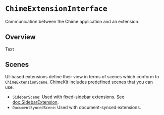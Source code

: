 # ``ChimeExtensionInterface``

Communication between the Chime application and an extension.

## Overview

Text

## Scenes

UI-based extensions define their view in terms of scenes which conform to ``ChimeExtensionScene``. ChimeKit includes predefined scenes that you can use. 

- ``SidebarScene``: Used with fixed-sidebar extensions. See <doc:SidebarExtension>.
- ``DocumentSyncedScene``: Used with document-synced extensions. 
